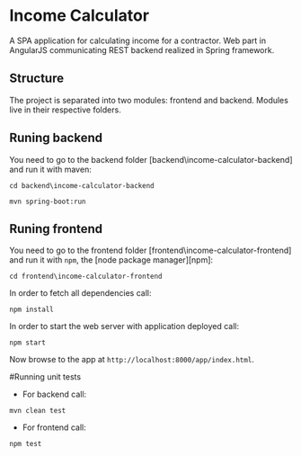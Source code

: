 # Income Calculator

A SPA application for calculating income for a contractor. Web part in AngularJS communicating REST backend realized in Spring framework.

## Structure

The project is separated into two modules: frontend and backend. Modules live in their respective folders. 

## Runing backend 
You need to go to the backend folder [backend\income-calculator-backend] and run it with maven:

```
cd backend\income-calculator-backend
```

```
mvn spring-boot:run
```

## Runing frontend
You need to go to the frontend folder [frontend\income-calculator-frontend] and run it with `npm`, the [node package manager][npm]:

```
cd frontend\income-calculator-frontend
```

In order to fetch all dependencies call:  

```
npm install
```

In order to start the web server with application deployed call:

```
npm start
```

Now browse to the app at `http://localhost:8000/app/index.html`.

#Running unit tests

* For backend call: 

```
mvn clean test
```

* For frontend call: 

```
npm test
```


